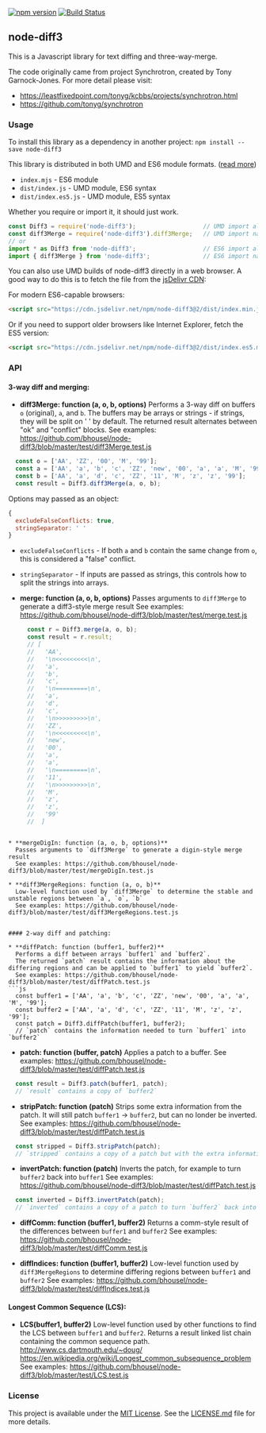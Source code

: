 [![npm version](https://badge.fury.io/js/node-diff3.svg)](https://badge.fury.io/js/node-diff3)
[![Build Status](https://travis-ci.org/bhousel/node-diff3.svg?branch=master)](https://travis-ci.org/bhousel/node-diff3)


## node-diff3

This is a Javascript library for text diffing and three-way-merge.

The code originally came from project Synchrotron, created by Tony Garnock-Jones.
For more detail please visit:

- https://leastfixedpoint.com/tonyg/kcbbs/projects/synchrotron.html
- https://github.com/tonyg/synchrotron


### Usage

To install this library as a dependency in another project:
`npm install --save node-diff3`

This library is distributed in both UMD and ES6 module formats. ([read more](https://dev.to/iggredible/what-the-heck-are-cjs-amd-umd-and-esm-ikm))
* `index.mjs`  - ES6 module
* `dist/index.js` - UMD module, ES6 syntax
* `dist/index.es5.js` - UMD module, ES5 syntax

Whether you require or import it, it should just work.

```js
const Diff3 = require('node-diff3');                   // UMD import all
const diff3Merge = require('node-diff3').diff3Merge;   // UMD import named
// or
import * as Diff3 from 'node-diff3';                   // ES6 import all
import { diff3Merge } from 'node-diff3';               // ES6 import named
```

You can also use UMD builds of node-diff3 directly in a web browser. A good way to do this is to fetch the file from the [jsDelivr CDN](https://www.jsdelivr.com/):

For modern ES6-capable browsers:
```html
<script src="https://cdn.jsdelivr.net/npm/node-diff3@2/dist/index.min.js"></script> 
```

Or if you need to support older browsers like Internet Explorer, fetch the ES5 version:
```html
<script src="https://cdn.jsdelivr.net/npm/node-diff3@2/dist/index.es5.min.js"></script> 
```


### API

#### 3-way diff and merging:

* **diff3Merge: function (a, o, b, options)**
  Performs a 3-way diff on buffers `o` (original), `a`, and `b`.
  The buffers may be arrays or strings - if strings, they will be split on ' ' by default.
  The returned result alternates between "ok" and "conflict" blocks.
  See examples: https://github.com/bhousel/node-diff3/blob/master/test/diff3Merge.test.js
```js
  const o = ['AA', 'ZZ', '00', 'M', '99'];
  const a = ['AA', 'a', 'b', 'c', 'ZZ', 'new', '00', 'a', 'a', 'M', '99'];
  const b = ['AA', 'a', 'd', 'c', 'ZZ', '11', 'M', 'z', 'z', '99'];
  const result = Diff3.diff3Merge(a, o, b);
```
  Options may passed as an object:
  ```js
  {
    excludeFalseConflicts: true,
    stringSeparator: ' '
  }
  ```
  * `excludeFalseConflicts` - If both `a` and `b` contain the same change from `o`, this is considered a "false" conflict.
  * `stringSeparator` - If inputs are passed as strings, this controls how to split the strings into arrays.


* **merge: function (a, o, b, options)**
  Passes arguments to `diff3Merge` to generate a diff3-style merge result
  See examples: https://github.com/bhousel/node-diff3/blob/master/test/merge.test.js
  ```js
    const r = Diff3.merge(a, o, b);
    const result = r.result;
    // [
    //   'AA',
    //   '\n<<<<<<<<<\n',
    //   'a',
    //   'b',
    //   'c',
    //   '\n=========\n',
    //   'a',
    //   'd',
    //   'c',
    //   '\n>>>>>>>>>\n',
    //   'ZZ',
    //   '\n<<<<<<<<<\n',
    //   'new',
    //   '00',
    //   'a',
    //   'a',
    //   '\n=========\n',
    //   '11',
    //   '\n>>>>>>>>>\n',
    //   'M',
    //   'z',
    //   'z',
    //   '99'
    //  ]
```

* **mergeDigIn: function (a, o, b, options)**
  Passes arguments to `diff3Merge` to generate a digin-style merge result
  See examples: https://github.com/bhousel/node-diff3/blob/master/test/mergeDigIn.test.js

* **diff3MergeRegions: function (a, o, b)**
  Low-level function used by `diff3Merge` to determine the stable and unstable regions between `a`, `o`, `b`
  See examples: https://github.com/bhousel/node-diff3/blob/master/test/diff3MergeRegions.test.js


#### 2-way diff and patching:

* **diffPatch: function (buffer1, buffer2)**
  Performs a diff between arrays `buffer1` and `buffer2`.
  The returned `patch` result contains the information about the differing regions and can be applied to `buffer1` to yield `buffer2`.
  See examples: https://github.com/bhousel/node-diff3/blob/master/test/diffPatch.test.js
```js
  const buffer1 = ['AA', 'a', 'b', 'c', 'ZZ', 'new', '00', 'a', 'a', 'M', '99'];
  const buffer2 = ['AA', 'a', 'd', 'c', 'ZZ', '11', 'M', 'z', 'z', '99'];
  const patch = Diff3.diffPatch(buffer1, buffer2);
  // `patch` contains the information needed to turn `buffer1` into `buffer2`
```

* **patch: function (buffer, patch)**
  Applies a patch to a buffer.
  See examples: https://github.com/bhousel/node-diff3/blob/master/test/diffPatch.test.js
```js
  const result = Diff3.patch(buffer1, patch);
  // `result` contains a copy of `buffer2`
```

* **stripPatch: function (patch)**
  Strips some extra information from the patch. It will still patch `buffer1` -> `buffer2`, but can no londer be inverted.
  See examples: https://github.com/bhousel/node-diff3/blob/master/test/diffPatch.test.js
```js
  const stripped = Diff3.stripPatch(patch);
  // `stripped` contains a copy of a patch but with the extra information removed
```

* **invertPatch: function (patch)**
  Inverts the patch, for example to turn `buffer2` back into `buffer1`
  See examples: https://github.com/bhousel/node-diff3/blob/master/test/diffPatch.test.js
```js
  const inverted = Diff3.invertPatch(patch);
  // `inverted` contains a copy of a patch to turn `buffer2` back into `buffer1`
```

* **diffComm: function (buffer1, buffer2)**
  Returns a comm-style result of the differences between `buffer1` and `buffer2`
  See examples: https://github.com/bhousel/node-diff3/blob/master/test/diffComm.test.js

* **diffIndices: function (buffer1, buffer2)**
  Low-level function used by `diff3MergeRegions` to determine differing regions between `buffer1` and `buffer2`
  See examples: https://github.com/bhousel/node-diff3/blob/master/test/diffIndices.test.js


#### Longest Common Sequence (LCS):

* **LCS(buffer1, buffer2)**
  Low-level function used by other functions to find the LCS between `buffer1` and `buffer2`.
  Returns a result linked list chain containing the common sequence path.
  http://www.cs.dartmouth.edu/~doug/
  https://en.wikipedia.org/wiki/Longest_common_subsequence_problem
  See examples: https://github.com/bhousel/node-diff3/blob/master/test/LCS.test.js


### License

This project is available under the [MIT License](https://opensource.org/licenses/MIT).
See the [LICENSE.md](LICENSE.md) file for more details.
